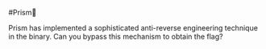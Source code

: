#Prism💎

Prism has implemented a sophisticated anti-reverse engineering technique in the binary. Can you bypass this mechanism to obtain the flag?